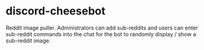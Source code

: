 # discord-cheesebot

Reddit image puller. Administrators can add sub-reddits and users can enter sub-reddit commands into the chat for the bot to randomly display / show a sub-reddit image.
